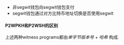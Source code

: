 * 非segwit钱包向segwit钱包支付
* segwit钱包通过对方比特币地址切换是否使用segwit

#### P2WPKH和P2WSH的区别
上述两种witness programs都由*单字节版本号* + *哈希* 构成.